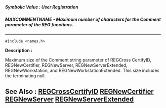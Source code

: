 ##### Symbolic Value : User Registration
##### MAXCOMMENTNAME - Maximum number of characters for the Comment parameter of the REG functions.
---
```
#include <names.h>
```
**Description :**

Maximum size of the Comment string parameter of REGCross CertifyID, 
REGNewCertifier, REGNewServer, REGNewServerExtended, REGNewWorkstation, and 
REGNewWorkstationExtended.  This size includes the terminating null.

**See Also :**
[REGCrossCertifyID](/domino-c-api-docs/reference/Func/REGCrossCertifyID)
[REGNewCertifier](/domino-c-api-docs/reference/Func/REGNewCertifier)
[REGNewServer](/domino-c-api-docs/reference/Func/REGNewServer)
[REGNewServerExtended](/domino-c-api-docs/reference/Func/REGNewServerExtended)
---
